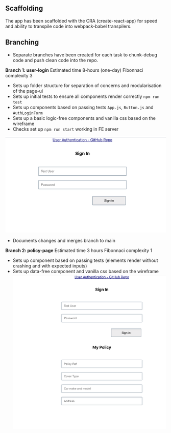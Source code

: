 ## Scaffolding

The app has been scaffolded with the CRA (create-react-app) for speed and ability to transpile code into webpack-babel transpilers.

 ## Branching

 - Separate branches have been created for each task to chunk-debug code and push clean code into the repo.

 **Branch 1: user-login** Estimated time 8-hours (one-day) Fibonnaci complexity 3
  - Sets up folder structure for separation of concerns and modularisation of the page-ui
  - Sets up initial tests to ensure all components render correctly ```npm run test```
  - Sets up components based on passing tests ```App.js```, ```Button.js``` and ```AuthLoginForm```
  - Sets up a basic logic-free components and vanilla css based on the wireframe
  - Checks set up ```npm run start``` working in FE server 

![branch-1](https://github.com/SumiSastri/user-authentication/blob/main/src/assets/branch1-user-login.png)

- Documents changes and merges branch to main

**Branch 2: policy-page** Estimated time 3 hours Fibonnaci complexity 1
- Sets up component based on passing tests (elements render without crashing and with expected inputs)
- Sets up data-free component and vanilla css based on the wireframe
![branch-2](https://github.com/SumiSastri/user-authentication/blob/main/src/assets/branch-2-policy-page.png)

